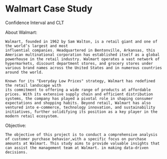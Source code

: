 # Walmart Case Study
 Confidence Interval and CLT

 About Walmart:
 
    Walmart, founded in 1962 by Sam Walton, is a retail giant and one of the world’s largest and most
    influential companies. Headquartered in Bentonville, Arkansas, this American multinational corporation has established itself as a global powerhouse in the retail industry. Walmart operates a vast network of hypermarkets, discount department stores, and grocery stores under various brand names across the United States and in numerous countries around the world.

    Known for its "Everyday Low Prices" strategy, Walmart has redefined the retail landscape with
    its commitment to offering a wide range of products at affordable prices. With its extensive supply chain and efficient distribution systems, the company has played a pivotal role in shaping consumer expectations and shopping habits. Beyond retail, Walmart has also ventured into e-commerce, technology innovation, and sustainability initiatives, further solidifying its position as a key player in the modern retail ecosystem.

 Objective:

    The objective of this project is to conduct a comprehensive analysis of customer purchase behavior,with a specific focus on purchase amounts at Walmart. This study aims to provide valuable insights that can assist the management team at Walmart. in making data-driven decisions.


